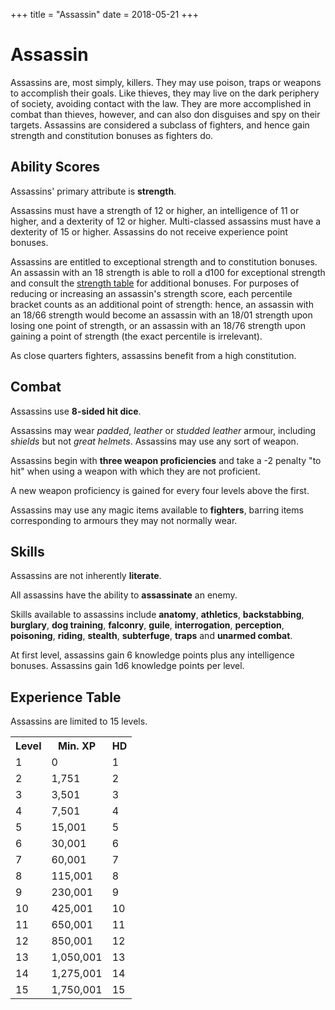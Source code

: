 +++
title = "Assassin"
date = 2018-05-21
+++

# Assassin

Assassins are, most simply, killers.
They may use poison, traps or weapons to accomplish their goals.
Like thieves, they may live on the dark periphery of society, avoiding contact with the law.
They are more accomplished in combat than thieves, however, and can also don disguises and spy on their targets.
Assassins are considered a subclass of fighters, and hence gain strength and constitution bonuses as fighters do.

## Ability Scores

Assassins' primary attribute is **strength**.

Assassins must have a strength of 12 or higher, an intelligence of 11 or higher, and a dexterity of 12 or higher.
Multi-classed assassins must have a dexterity of 15 or higher.
Assassins do not receive experience point bonuses.

Assassins are entitled to exceptional strength and to constitution bonuses.
An assassin with an 18 strength is able to roll a d100 for exceptional strength and consult the [strength table](./wiki/characters/ability-scores.md#strength-table-ii-ability-adjustments) for additional bonuses.
For purposes of reducing or increasing an assassin's strength score, each percentile bracket counts as an additional point of strength: hence, an assassin with an 18/66 strength would become an assassin with an 18/01 strength upon losing one point of strength, or an assassin with an 18/76 strength upon gaining a point of strength (the exact percentile is irrelevant).

As close quarters fighters, assassins benefit from a high constitution.

## Combat

Assassins use **8-sided hit dice**.

Assassins may wear *padded*, *leather* or *studded leather* armour, including *shields* but not *great helmets*.
Assassins may use any sort of weapon.

Assassins begin with **three weapon proficiencies** and take a -2 penalty "to hit" when using a weapon with which they are not proficient.

A new weapon proficiency is gained for every four levels above the first.

Assassins may use any magic items available to **fighters**, barring items corresponding to armours they may not normally wear.

## Skills

Assassins are not inherently **literate**.

All assassins have the ability to **assassinate** an enemy.

Skills available to assassins include **anatomy**, **athletics**, **backstabbing**, **burglary**, **dog training**, **falconry**, **guile**, **interrogation**, **perception**, **poisoning**, **riding**, **stealth**, **subterfuge**, **traps** and **unarmed combat**.

At first level, assassins gain 6 knowledge points plus any intelligence bonuses.
Assassins gain 1d6 knowledge points per level.

## Experience Table

Assassins are limited to 15 levels.

<table>
<tr><th>Level</th><th>Min. XP</th><th>HD</th></tr>
<tr><td>1</td><td>0</td><td>1</td></tr>
<tr><td>2</td><td>1,751</td><td>2</td></tr>
<tr><td>3</td><td>3,501</td><td>3</td></tr>
<tr><td>4</td><td>7,501</td><td>4</td></tr>
<tr><td>5</td><td>15,001</td><td>5</td></tr>
<tr><td>6</td><td>30,001</td><td>6</td></tr>
<tr><td>7</td><td>60,001</td><td>7</td></tr>
<tr><td>8</td><td>115,001</td><td>8</td></tr>
<tr><td>9</td><td>230,001</td><td>9</td></tr>
<tr><td>10</td><td>425,001</td><td>10</td></tr>
<tr><td>11</td><td>650,001</td><td>11</td></tr>
<tr><td>12</td><td>850,001</td><td>12</td></tr>
<tr><td>13</td><td>1,050,001</td><td>13</td></tr>
<tr><td>14</td><td>1,275,001</td><td>14</td></tr>
<tr><td>15</td><td>1,750,001</td><td>15</td></tr>
</table>
